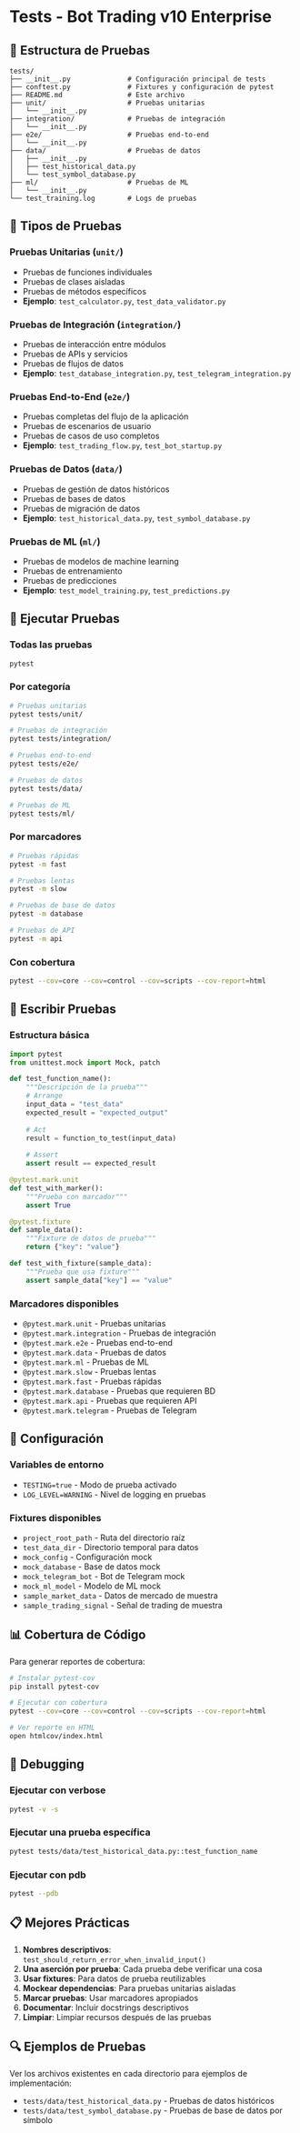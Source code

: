 # Tests - Bot Trading v10 Enterprise

## 📁 Estructura de Pruebas

```
tests/
├── __init__.py              # Configuración principal de tests
├── conftest.py              # Fixtures y configuración de pytest
├── README.md                # Este archivo
├── unit/                    # Pruebas unitarias
│   └── __init__.py
├── integration/             # Pruebas de integración
│   └── __init__.py
├── e2e/                     # Pruebas end-to-end
│   └── __init__.py
├── data/                    # Pruebas de datos
│   ├── __init__.py
│   ├── test_historical_data.py
│   └── test_symbol_database.py
├── ml/                      # Pruebas de ML
│   └── __init__.py
└── test_training.log        # Logs de pruebas
```

## 🧪 Tipos de Pruebas

### **Pruebas Unitarias (`unit/`)**
- Pruebas de funciones individuales
- Pruebas de clases aisladas
- Pruebas de métodos específicos
- **Ejemplo**: `test_calculator.py`, `test_data_validator.py`

### **Pruebas de Integración (`integration/`)**
- Pruebas de interacción entre módulos
- Pruebas de APIs y servicios
- Pruebas de flujos de datos
- **Ejemplo**: `test_database_integration.py`, `test_telegram_integration.py`

### **Pruebas End-to-End (`e2e/`)**
- Pruebas completas del flujo de la aplicación
- Pruebas de escenarios de usuario
- Pruebas de casos de uso completos
- **Ejemplo**: `test_trading_flow.py`, `test_bot_startup.py`

### **Pruebas de Datos (`data/`)**
- Pruebas de gestión de datos históricos
- Pruebas de bases de datos
- Pruebas de migración de datos
- **Ejemplo**: `test_historical_data.py`, `test_symbol_database.py`

### **Pruebas de ML (`ml/`)**
- Pruebas de modelos de machine learning
- Pruebas de entrenamiento
- Pruebas de predicciones
- **Ejemplo**: `test_model_training.py`, `test_predictions.py`

## 🚀 Ejecutar Pruebas

### **Todas las pruebas**
```bash
pytest
```

### **Por categoría**
```bash
# Pruebas unitarias
pytest tests/unit/

# Pruebas de integración
pytest tests/integration/

# Pruebas end-to-end
pytest tests/e2e/

# Pruebas de datos
pytest tests/data/

# Pruebas de ML
pytest tests/ml/
```

### **Por marcadores**
```bash
# Pruebas rápidas
pytest -m fast

# Pruebas lentas
pytest -m slow

# Pruebas de base de datos
pytest -m database

# Pruebas de API
pytest -m api
```

### **Con cobertura**
```bash
pytest --cov=core --cov=control --cov=scripts --cov-report=html
```

## 📝 Escribir Pruebas

### **Estructura básica**
```python
import pytest
from unittest.mock import Mock, patch

def test_function_name():
    """Descripción de la prueba"""
    # Arrange
    input_data = "test_data"
    expected_result = "expected_output"
    
    # Act
    result = function_to_test(input_data)
    
    # Assert
    assert result == expected_result

@pytest.mark.unit
def test_with_marker():
    """Prueba con marcador"""
    assert True

@pytest.fixture
def sample_data():
    """Fixture de datos de prueba"""
    return {"key": "value"}

def test_with_fixture(sample_data):
    """Prueba que usa fixture"""
    assert sample_data["key"] == "value"
```

### **Marcadores disponibles**
- `@pytest.mark.unit` - Pruebas unitarias
- `@pytest.mark.integration` - Pruebas de integración
- `@pytest.mark.e2e` - Pruebas end-to-end
- `@pytest.mark.data` - Pruebas de datos
- `@pytest.mark.ml` - Pruebas de ML
- `@pytest.mark.slow` - Pruebas lentas
- `@pytest.mark.fast` - Pruebas rápidas
- `@pytest.mark.database` - Pruebas que requieren BD
- `@pytest.mark.api` - Pruebas que requieren API
- `@pytest.mark.telegram` - Pruebas de Telegram

## 🔧 Configuración

### **Variables de entorno**
- `TESTING=true` - Modo de prueba activado
- `LOG_LEVEL=WARNING` - Nivel de logging en pruebas

### **Fixtures disponibles**
- `project_root_path` - Ruta del directorio raíz
- `test_data_dir` - Directorio temporal para datos
- `mock_config` - Configuración mock
- `mock_database` - Base de datos mock
- `mock_telegram_bot` - Bot de Telegram mock
- `mock_ml_model` - Modelo de ML mock
- `sample_market_data` - Datos de mercado de muestra
- `sample_trading_signal` - Señal de trading de muestra

## 📊 Cobertura de Código

Para generar reportes de cobertura:

```bash
# Instalar pytest-cov
pip install pytest-cov

# Ejecutar con cobertura
pytest --cov=core --cov=control --cov=scripts --cov-report=html

# Ver reporte en HTML
open htmlcov/index.html
```

## 🐛 Debugging

### **Ejecutar con verbose**
```bash
pytest -v -s
```

### **Ejecutar una prueba específica**
```bash
pytest tests/data/test_historical_data.py::test_function_name
```

### **Ejecutar con pdb**
```bash
pytest --pdb
```

## 📋 Mejores Prácticas

1. **Nombres descriptivos**: `test_should_return_error_when_invalid_input()`
2. **Una aserción por prueba**: Cada prueba debe verificar una cosa
3. **Usar fixtures**: Para datos de prueba reutilizables
4. **Mockear dependencias**: Para pruebas unitarias aisladas
5. **Marcar pruebas**: Usar marcadores apropiados
6. **Documentar**: Incluir docstrings descriptivos
7. **Limpiar**: Limpiar recursos después de las pruebas

## 🔍 Ejemplos de Pruebas

Ver los archivos existentes en cada directorio para ejemplos de implementación:

- `tests/data/test_historical_data.py` - Pruebas de datos históricos
- `tests/data/test_symbol_database.py` - Pruebas de base de datos por símbolo
